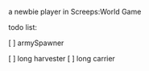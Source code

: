 a newbie player in Screeps:World Game

todo list:

[ ] armySpawner

[ ] long harvester
[ ] long carrier
